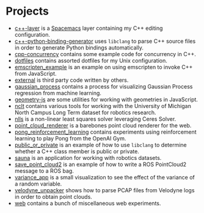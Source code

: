 # Projects

- [c++-layer](./c++-layer) is a [Spacemacs](http://spacemacs.org/) layer containing my C++ editing configuration.
- [c++-python-binding-generator](./c++-python-binding-generator) uses `libclang` to parse C++ source files in order to generate Python bindings automatically.
- [cpp-concurrency](./cpp-concurrency) contains some example code for concurrency in C++.
- [dotfiles](./dotfiles) contains assorted dotfiles for my Unix configuration.
- [emscripten_example](./emscripten_example) is an example on using emscripten to invoke C++ from JavaScript.
- [external](./external) is third party code written by others.
- [gaussian_process](./gaussian_process) contains a process for visualizing Gaussian Process regression from machine learning.
- [geometry-js](./geometry-js) are some utilities for working with geometries in JavaScript.
- [nclt](./nclt) contains various tools for working with the University of Michigan North Campus Long Term dataset for robotics research.
- [nlls](./nlls) is a non-linear least squares solver leveraging Ceres Solver.
- [point_cloud_renderer](./point_cloud_renderer) is a barebones point cloud renderer for the web.
- [pong_reinforcement_learning](./pong_reinforcement_learning) contains experiments using reinforcement learning to play Pong from the OpenAI Gym.
- [public_or_private](./public_or_private) is an example of how to use `libclang` to determine whether a C++ class member is public or private.
- [sauna](./sauna) is an application for working with robotics datasets.
- [save_point_cloud2](./save_point_cloud2) is an example of how to write a ROS PointCloud2 message to a ROS bag.
- [variance_app](./variance_app) is a small visualization to see the effect of the variance of a random variable.
- [velodyne_unpacker](./velodyne_unpacker) shows how to parse PCAP files from Velodyne logs in order to obtain point clouds.
- [web](./web) contains a bunch of miscellaneous web experiments.
